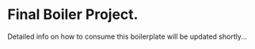 # Final Boiler Project.

Detailed info on how to consume this boilerplate will be updated shortly...
